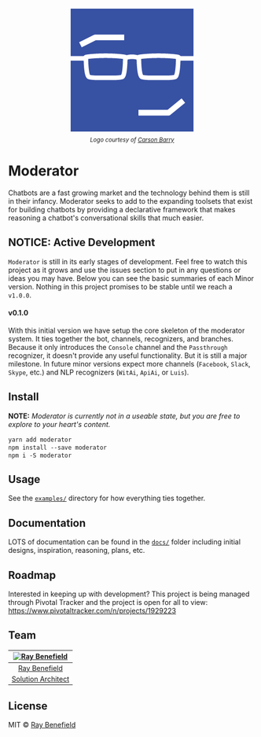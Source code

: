 <p align="center">
    <a href="https://github.com/RayBenefield/moderator">
        <img src="images/logo-250.png" alt="Moderator"/>
    </a>
    <br />
    <sub><em>Logo courtesy of <a href="https://www.linkedin.com/in/ACoAABSukNQBFG3qSrL7DzoXFWf0lDJ70g6Yy-w/">Carson Barry</a></em></sub>
</p>

# Moderator

Chatbots are a fast growing market and the technology behind them is still in
their infancy. Moderator seeks to add to the expanding toolsets that exist for
building chatbots by providing a declarative framework that makes reasoning a
chatbot's conversational skills that much easier.


## NOTICE: Active Development

`Moderator` is still in its early stages of development. Feel free to watch this
project as it grows and use the issues section to put in any questions or ideas
you may have. Below you can see the basic summaries of each Minor version.
Nothing in this project promises to be stable until we reach a `v1.0.0`.


#### v0.1.0

With this initial version we have setup the core skeleton of the moderator
system. It ties together the bot, channels, recognizers, and branches. Because
it only introduces the `Console` channel and the `Passthrough` recognizer, it
doesn't provide any useful functionality. But it is still a major milestone. In
future minor versions expect more channels (`Facebook`, `Slack`, `Skype`, etc.)
and NLP recognizers (`WitAi`, `ApiAi`, or `Luis`).



## Install

**NOTE:** *Moderator is currently not in a useable state, but you are free to
explore to your heart's content.*

```
yarn add moderator
npm install --save moderator
npm i -S moderator
```


## Usage

See the [`examples/`](./examples/) directory for how everything ties together.


## Documentation

LOTS of documentation can be found in the [`docs/`](./docs/) folder including
initial designs, inspiration, reasoning, plans, etc.


## Roadmap

Interested in keeping up with development? This project is being managed through
Pivotal Tracker and the project is open for all to view:
https://www.pivotaltracker.com/n/projects/1929223


## Team

|[![Ray Benefield](http://gravatar.com/avatar/e931b13306ea1022549766266727f789?s=144)](https://github.com/RayBenefield) |
|:---:|
|[Ray Benefield](https://github.com/RayBenefield) |
|[Solution Architect](https://en.wikipedia.org/wiki/Solution_architect) |


## License

MIT © [Ray Benefield](https://github.com/RayBenefield)
